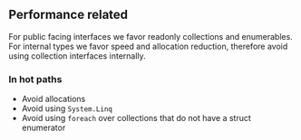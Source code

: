 ## Performance related

For public facing interfaces we favor readonly collections and enumerables. For internal types we favor speed and allocation reduction, therefore avoid using collection interfaces internally.

### In hot paths

* Avoid allocations
* Avoid using `System.Linq`
* Avoid using `foreach` over collections that do not have a struct enumerator

